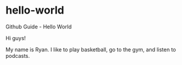 # hello-world
Github Guide - Hello World

Hi guys!

My name is Ryan. I like to play basketball, go to the gym, and listen to podcasts. 
